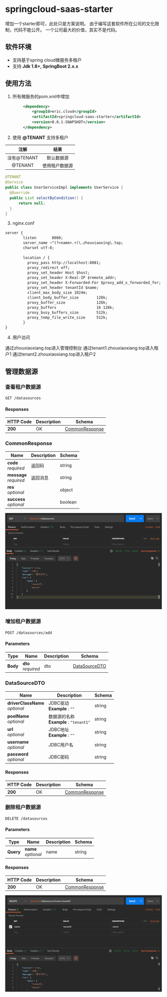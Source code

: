 # springcloud-saas-starter

  增加一个starter即可，此处只是方案说明。
  由于编写这套软件所在公司的文化限制，代码不能公开。
  一个公司最大的价值，其实不是代码。

## 软件环境

- 支持基于spring cloud微服务多租户
- 支持 **Jdk 1.8+, SpringBoot 2.x.x**

## 使用方法

1. 所有微服务的pom.xml中增加

```xml
        <dependency>
            <groupId>eric.cloud</groupId>
            <artifactId>springcloud-saas-starter</artifactId>
            <version>0.0.1-SNAPSHOT</version>
        </dependency>
```

2. 使用 **@TENANT** 支持多租户

|       注解        |         结果         |
| :---------------: | :-----------------:  |
|    没有@TENANT    |     默认数据源       |
|    @TENANT       |    使用租户数据源     |

```java
@TENANT 
@Service
public class UserServiceImpl implements UserService {
  @Override
  public List selectByCondition() {
      return null;
  }
}
```

3. nginx.conf

```nginx
server {
        listen       8080;
        server_name ~^(?<name>.+)\.zhouxiaoxing\.top;
        charset utf-8;
    
        location / {
          proxy_pass http://localhost:8081;
          proxy_redirect off;
          proxy_set_header Host $host;
          proxy_set_header X-Real-IP $remote_addr;
          proxy_set_header X-Forwarded-For $proxy_add_x_forwarded_for;
          proxy_set_header tenantId $name;
          client_max_body_size 1024m;
          client_body_buffer_size        128k;
          proxy_buffer_size              128k;
          proxy_buffers                  16 128k;
          proxy_busy_buffers_size        512k;
          proxy_temp_file_write_size     512k;
        }
}
```

4. 用户访问

  通过zhouxiaoxiang.top进入管理控制台
  通过tenant1.zhouxiaoxiang.top进入租户1
  通过tenant2.zhouxiaoxiang.top进入租户2

## 管理数据源

### 查看租户数据源

```
GET /datasources
```

#### Responses

|HTTP Code|Description|Schema|
|---|---|---|
|**200**|OK|[CommonResponse](#commonresponse)|

<a name="commonresponse"></a>
### CommonResponse

|Name|Description|Schema|
|---|---|---|
|**code**  <br>*required*|返回码|string|
|**message**  <br>*required*|返回消息|string|
|**res**  <br>*optional*||object|
|**success**  <br>*optional*||boolean|

![](images/all.png)

### 增加租户数据源

```
POST /datasources/add
```

#### Parameters

|Type|Name|Description|Schema|
|---|---|---|---|
|**Body**|**dto**  <br>*required*|dto|[DataSourceDTO](#datasourcedto)|

<a name="datasourcedto"></a>
### DataSourceDTO

|Name|Description|Schema|
|---|---|---|
|**driverClassName**  <br>*optional*|JDBC驱动  <br>**Example** : `""`|string|
|**poolName**  <br>*optional*|数据源的名称  <br>**Example** : `"tenant1"`|string|
|**url**  <br>*optional*|JDBC地址  <br>**Example** : `""`|string|
|**username**  <br>*optional*|JDBC用户名|string|
|**password**  <br>*optional*|JDBC密码|string|

#### Responses

|HTTP Code|Description|Schema|
|---|---|---|
|**200**|OK|[CommonResponse](#commonresponse)|

### 删除租户数据源

```
DELETE /datasources
```

#### Parameters

|Type|Name|Description|Schema|
|---|---|---|---|
|**Query**|**name**  <br>*optional*|name|string|

#### Responses

|HTTP Code|Description|Schema|
|---|---|---|
|**200**|OK|[CommonResponse](#commonresponse)|

![](images/delete.png)

```
